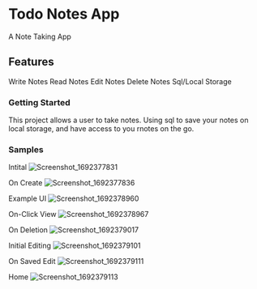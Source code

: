 # Todo Notes App

A Note Taking App

## Features

Write Notes
Read Notes
Edit Notes
Delete Notes
Sql/Local Storage

### Getting Started

This project allows a user to take notes. Using sql to save your notes on local storage, and have access to you rnotes on the go.

### Samples
Intital
![Screenshot_1692377831](https://github.com/JonathanAmirSalinas/todo_app/assets/126116839/60b31e52-b165-4a3d-86dd-0663eeae4143)

On Create
![Screenshot_1692377836](https://github.com/JonathanAmirSalinas/todo_app/assets/126116839/545f8b8c-05ca-4dc7-b01f-f87939e803a9)

Example UI
![Screenshot_1692378960](https://github.com/JonathanAmirSalinas/todo_app/assets/126116839/b2db7899-eeaa-4470-9eff-327405f1c1cf)

On-Click View
![Screenshot_1692378967](https://github.com/JonathanAmirSalinas/todo_app/assets/126116839/2f6cb153-56e7-4721-9ca9-9f8b1499adaf)

On Deletion
![Screenshot_1692379017](https://github.com/JonathanAmirSalinas/todo_app/assets/126116839/ab3821b3-ef90-4f93-8db3-2b339c105ba2)

Initial Editing
![Screenshot_1692379101](https://github.com/JonathanAmirSalinas/todo_app/assets/126116839/f1d7e3cb-999a-4df0-9373-b8da73e8b9ab)

On Saved Edit
![Screenshot_1692379111](https://github.com/JonathanAmirSalinas/todo_app/assets/126116839/813c23a7-459b-4154-9e75-2ec9b154d657)

Home
![Screenshot_1692379113](https://github.com/JonathanAmirSalinas/todo_app/assets/126116839/34e2444e-b190-480f-8057-849137510e05)
